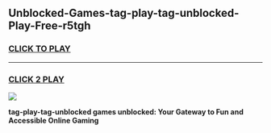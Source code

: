 
## Unblocked-Games-tag-play-tag-unblocked-Play-Free-r5tgh
<h3>
<a href="https://premium76.site?title=tag-play-tag-unblocked&ref=23A">CLICK TO PLAY</a></h3>
<hr>

<h3>
<a href="https://premium76.site?title=tag-play-tag-unblocked&ref=23A">CLICK 2 PLAY</a>
  
</h3>

<a href="https://premium76.site?title=tag-play-tag-unblocked&ref=23A"><img src="https://clearcache.store/games.png"></a>


**tag-play-tag-unblocked games unblocked: Your Gateway to Fun and Accessible Online Gaming**
